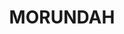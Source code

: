---
lastmod: '2025-04-06T06:05:20+00:00'
latitude: -34.902108
layout: suburb
longitude: 146.303599
postcode: '2700'
state: NSW
title: MORUNDAH
url: /nsw/morundah/
---